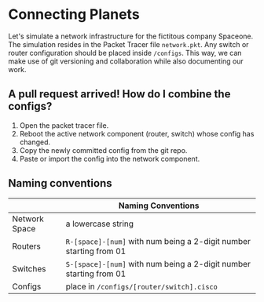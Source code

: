 # Connecting Planets

Let's simulate a network infrastructure for the fictitous company
Spaceone. The simulation resides in the Packet Tracer file
`network.pkt`. Any switch or router configuration should be placed
inside `/configs`. This way, we can make use of git versioning and
collaboration while also documenting our work.

## A pull request arrived! How do I combine the configs?

1. Open the packet tracer file.
2. Reboot the active network component (router, switch) whose config has changed.
3. Copy the newly committed config from the git repo.
4. Paste or import the config into the network component.

## Naming conventions

|               | Naming Conventions |
| ------------- | ------------------- |
| Network Space | a lowercase string |
| Routers       | `R-[space]-[num]` with num being a 2-digit number starting from 01 |
| Switches      | `S-[space]-[num]` with num being a 2-digit number starting from 01 |
| Configs       | place in `/configs/[router/switch].cisco` |
